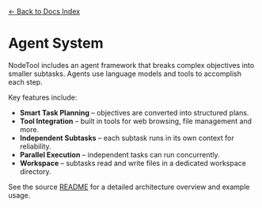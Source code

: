 [← Back to Docs Index](index.md)

# Agent System

NodeTool includes an agent framework that breaks complex objectives into smaller subtasks. Agents use language models
and tools to accomplish each step.

Key features include:

- **Smart Task Planning** – objectives are converted into structured plans.
- **Tool Integration** – built in tools for web browsing, file management and more.
- **Independent Subtasks** – each subtask runs in its own context for reliability.
- **Parallel Execution** – independent tasks can run concurrently.
- **Workspace** – subtasks read and write files in a dedicated workspace directory.

See the source [README](../src/nodetool/agents/README.md) for a detailed architecture overview and example usage.
